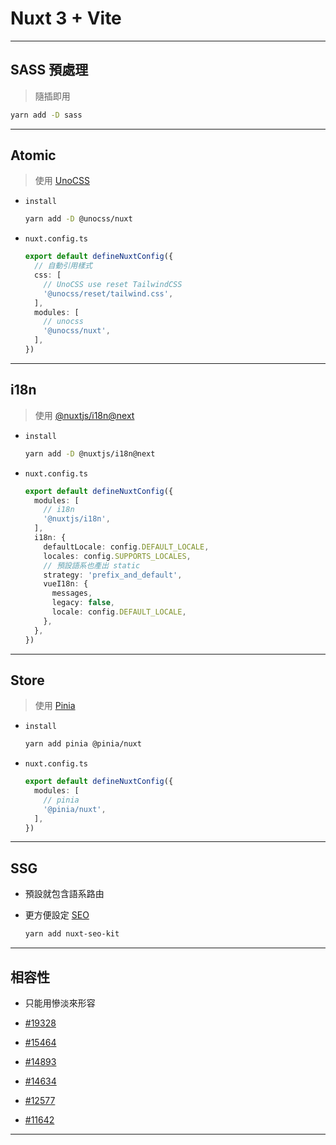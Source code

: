 # Nuxt 3 + Vite

---

## SASS 預處理

> 隨插即用

```sh
yarn add -D sass
```

---

## Atomic

> 使用 [UnoCSS](https://github.com/unocss/unocss)

- `install`

  ```sh
  yarn add -D @unocss/nuxt
  ```

- `nuxt.config.ts`

  ```ts
  export default defineNuxtConfig({
    // 自動引用樣式
    css: [
      // UnoCSS use reset TailwindCSS
      '@unocss/reset/tailwind.css',
    ],
    modules: [
      // unocss
      '@unocss/nuxt',
    ],
  })
  ```

---

## i18n

> 使用 [@nuxtjs/i18n@next](https://v8.i18n.nuxtjs.org/getting-started/setup)

- `install`

  ```sh
  yarn add -D @nuxtjs/i18n@next
  ```

- `nuxt.config.ts`

  ```ts
  export default defineNuxtConfig({
    modules: [
      // i18n
      '@nuxtjs/i18n',
    ],
    i18n: {
      defaultLocale: config.DEFAULT_LOCALE,
      locales: config.SUPPORTS_LOCALES,
      // 預設語系也產出 static
      strategy: 'prefix_and_default',
      vueI18n: {
        messages,
        legacy: false,
        locale: config.DEFAULT_LOCALE,
      },
    },
  })
  ```

---

## Store

> 使用 [Pinia](https://pinia.vuejs.org/)

- `install`

  ```sh
  yarn add pinia @pinia/nuxt
  ```

- `nuxt.config.ts`

  ```ts
  export default defineNuxtConfig({
    modules: [
      // pinia
      '@pinia/nuxt',
    ],
  })
  ```

---

## SSG

- 預設就包含語系路由

- 更方便設定 [SEO](https://github.com/harlan-zw/nuxt-seo-kit)

  ```sh
  yarn add nuxt-seo-kit
  ```

---

## 相容性

- 只能用慘淡來形容

- [#19328](https://github.com/nuxt/nuxt/issues/19328)

- [#15464](https://github.com/nuxt/nuxt/issues/15464)

- [#14893](https://github.com/nuxt/nuxt/issues/14893)

- [#14634](https://github.com/nuxt/nuxt/issues/14634)

- [#12577](https://github.com/nuxt/nuxt/issues/12577)

- [#11642](https://github.com/nuxt/nuxt/issues/11642)

---